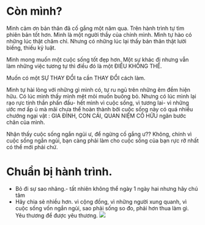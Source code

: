 

# Còn mình?

Mình cảm ơn bản thân đã cố gắng một năm qua. Trên hành trình tự tìm phiên bản tốt hơn. Mình là một người thầy của chính mình. Mình tự hào có những lúc thật chăm chỉ. Nhưng có những lúc lại thấy bản thân thật lười biếng, thiếu kỷ luật.

Mình mong muốn một cuộc sống tốt đẹp hơn. Một sự khác đi nhưng vẫn làm những việc tương tự thì điều đó là một ĐIỀU KHÔNG THỂ.

Muốn có một SỰ THAY ĐỔI ta cần THAY ĐỔI cách làm. 

Mình tự hài lòng với những gì mình có, tự ru ngủ trên những êm đềm hiện hữu. Có lúc mình thấy mình mệt mỏi muốn buông bỏ. Nhưng có lúc mình lại rạo rực tinh thần phấn đấu- hết mình vì cuộc sống, vì tương lai- vì những ước mơ ấp ủ mà mãi chưa thể hoàn thành bởi cuộc sống này có quá nhiều chướng ngại vật : GIA ĐÌNH, CON CÁI, QUAN NIỆM CỐ HỮU ngăn bước chân của mình.

Nhận thấy cuộc sống ngắn ngủi ư, để ngừng cố gắng ư?? Không, chính vì cuộc sống ngắn ngủi, bạn càng phải làm cho cuộc sống của bạn rực rỡ nhất có thể mới phải chứ.

# Chuẩn bị hành trình.

- Bỏ đi sự sao nhãng.- tất nhiên không thể ngày 1 ngày hai nhưng hãy chú tâm
- Hãy chia sẻ nhiều hơn. vì cộng đồng, vì những người xung quanh, vì cuộc sống vốn ngắn ngủi, sao phải sống so đo, phải hơn thua làm gì. Yêu thương để được yêu thương.
![](https://i.imgur.com/2lJL3sg.png)
